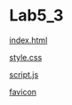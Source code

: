 # Lab5_3

[index.html](/5_3/index.html)

[style.css](/5_3/style.css)

[script.js](/5_3/script.js)

[favicon](/5_3/favicon.ico)
